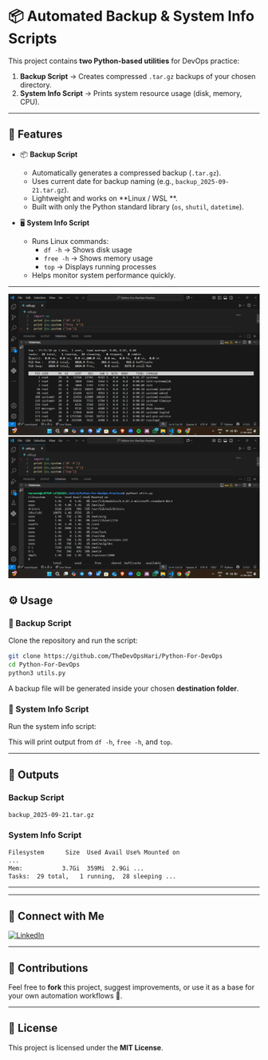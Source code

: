 # 📦 Automated Backup & System Info Scripts

This project contains **two Python-based utilities** for DevOps practice:

1. **Backup Script** → Creates compressed `.tar.gz` backups of your chosen directory.  
2. **System Info Script** → Prints system resource usage (disk, memory, CPU).

---

## 🚀 Features
- 📦 **Backup Script**
  - Automatically generates a compressed backup (`.tar.gz`).
  - Uses current date for backup naming (e.g., `backup_2025-09-21.tar.gz`).
  - Lightweight and works on **Linux / WSL **.
  - Built with only the Python standard library (`os`, `shutil`, `datetime`).

- 🖥 **System Info Script**
  - Runs Linux commands:
    - `df -h` → Shows disk usage
    - `free -h` → Shows memory usage
    - `top` → Displays running processes
  - Helps monitor system performance quickly.

---
![Screenshot](4.png)
![Screenshot](5.png)

## ⚙️ Usage

### 🔹 Backup Script
Clone the repository and run the script:

```bash
git clone https://github.com/TheDevOpsHari/Python-For-DevOps
cd Python-For-DevOps
python3 utils.py
```

A backup file will be generated inside your chosen **destination folder**.

### 🔹 System Info Script
Run the system info script:


This will print output from `df -h`, `free -h`, and `top`.

---

## 🧾  Outputs

### Backup Script
```
backup_2025-09-21.tar.gz
```

### System Info Script
```
Filesystem      Size  Used Avail Use% Mounted on
...
Mem:           3.7Gi  359Mi  2.9Gi ...
Tasks:  29 total,   1 running,  28 sleeping ...
```

---


---

## 🔗 Connect with Me

[![LinkedIn](https://img.shields.io/badge/LinkedIn-Connect-blue?style=for-the-badge&logo=linkedin)](https://www.linkedin.com/in/hareesh-kumar-02045a339/)

---

## 🤝 Contributions
Feel free to **fork** this project, suggest improvements, or use it as a base for your own automation workflows 🚀.

---

## 📜 License
This project is licensed under the **MIT License**.
